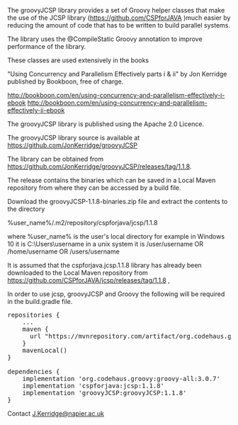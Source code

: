 

The groovyJCSP library provides a set of Groovy helper classes that make the 
use of the JCSP library (https://github.com/CSPforJAVA )much easier by reducing 
the amount of code that has to be written to build parallel systems.<p>


The library uses the @CompileStatic Groovy annotation to improve 
performance of the library.

These classes are used extensively in the books<p>
"Using Concurrency and Parallelism Effectively parts i & ii"
by Jon Kerridge published by Bookboon, free of charge.<p>

http://bookboon.com/en/using-concurrency-and-parallelism-effectively-i-ebook
http://bookboon.com/en/using-concurrency-and-parallelism-effectively-ii-ebook

The groovyJCSP library is published using the Apache 2.0 Licence.

The groovyJCSP library source is available at https://github.com/JonKerridge/groovyJCSP

The library can be obtained from  https://github.com/JonKerridge/groovyJCSP/releases/tag/1.1.8.

The release contains the binaries which can be saved in a Local Maven repository 
from where they can be accessed by a build file.

Download the groovyJCSP-1.1.8-binaries.zip file and extract the contents to the directory

%user_name%/.m2/repository/cspforjava/jcsp/1.1.8

where %user_name% is the user's local directory for example in
Windows 10 it is C:\Users\username
in a unix system it is /user/username OR /home/username OR /users/username

It is assumed that the cspforjava.jcsp.1.1.8 library has already been downloaded 
to the Local Maven repository from https://github.com/CSPforJAVA/jcsp/releases/tag/1.1.8 ,

In order to use jcsp, groovyJCSP and Groovy the following will be required in the build.gradle file.
<pre>
repositories {
    ...
    maven {
      url "https://mvnrepository.com/artifact/org.codehaus.groovy/groovy-all"
    }
    mavenLocal()
}

dependencies {
    implementation 'org.codehaus.groovy:groovy-all:3.0.7'
    implementation 'cspforjava:jcsp:1.1.8'
    implementation 'groovyJCSP:groovyJCSP:1.1.8'
}
</pre>


Contact J.Kerridge@napier.ac.uk
